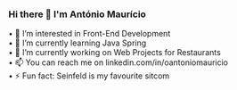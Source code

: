 ### Hi there 👋 I'm António Maurício

• 👀 I’m interested in Front-End Development
<br>
• 🌱 I’m currently learning Java Spring
<br>
• 🔭 I’m currently working on Web Projects for Restaurants
<br>
• 📫 You can reach me on linkedin.com/in/oantoniomauricio
<br>
• ⚡ Fun fact: Seinfeld is my favourite sitcom

<!--
**oAntonioMauricio/oAntonioMauricio** is a ✨ _special_ ✨ repository because its `README.md` (this file) appears on your GitHub profile.

Here are some ideas to get you started:

- 🔭 I’m currently working on ...
- 🌱 I’m currently learning ...
- 👯 I’m looking to collaborate on ...
- 🤔 I’m looking for help with ...
- 💬 Ask me about ...
- 📫 How to reach me: ...
- 😄 Pronouns: ...
- ⚡ Fun fact: ...
-->
